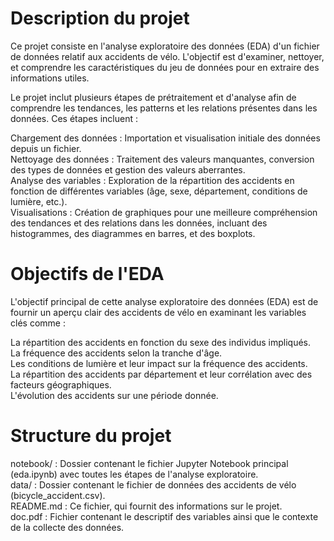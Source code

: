 # Description du projet
Ce projet consiste en l'analyse exploratoire des données (EDA) d'un fichier de données relatif aux accidents de vélo. L'objectif est d'examiner, nettoyer, et comprendre les caractéristiques du jeu de données pour en extraire des informations utiles.

Le projet inclut plusieurs étapes de prétraitement et d'analyse afin de comprendre les tendances, les patterns et les relations présentes dans les données. Ces étapes incluent :

Chargement des données : Importation et visualisation initiale des données depuis un fichier.  
Nettoyage des données : Traitement des valeurs manquantes, conversion des types de données et gestion des valeurs aberrantes.  
Analyse des variables : Exploration de la répartition des accidents en fonction de différentes variables (âge, sexe, département, conditions de lumière, etc.).  
Visualisations : Création de graphiques pour une meilleure compréhension des tendances et des relations dans les données, incluant des histogrammes, des diagrammes en barres, et des boxplots.

# Objectifs de l'EDA
L'objectif principal de cette analyse exploratoire des données (EDA) est de fournir un aperçu clair des accidents de vélo en examinant les variables clés comme :

La répartition des accidents en fonction du sexe des individus impliqués.  
La fréquence des accidents selon la tranche d'âge.  
Les conditions de lumière et leur impact sur la fréquence des accidents.  
La répartition des accidents par département et leur corrélation avec des facteurs géographiques.  
L'évolution des accidents sur une période donnée.

# Structure du projet
notebook/ : Dossier contenant le fichier Jupyter Notebook principal (eda.ipynb) avec toutes les étapes de l'analyse exploratoire.  
data/ : Dossier contenant le fichier de données des accidents de vélo (bicycle_accident.csv).  
README.md : Ce fichier, qui fournit des informations sur le projet.  
doc.pdf : Fichier contenant le descriptif des variables ainsi que le contexte de la collecte des données.
